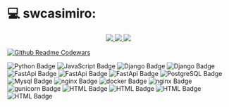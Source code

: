 # 💻 swcasimiro:

<center>
  
<div id="badges">
  <a href="https://t.me/swcasimiro">
    <img src="https://i.imgur.com/Diw6pBs.png">
  </a>
  <a href="https://ru.stackoverflow.com/users/488619/casimiro">
    <img src="https://i.imgur.com/XmFcOwx.png">
  </a>

   <a href="https://kwork.ru/user/swcasimiro">
    <img src="https://i.imgur.com/VXM9um2.png">
  </a>
</div>
</center>


[![Github Readme Codewars](https://codewars-stats-ignacio-cuadra.vercel.app/?username=swcasimiro)](https://github.com/ignacio-cuadra/github-readme-codewars)

<div>
  <a>
    <img src="https://img.shields.io/badge/Python-346c99?style=flat-square&logo=python&logoColor=fecd3a" alt="Python Badge"/>
  </a>
    <a>
    <img src="https://img.shields.io/badge/JavaScript-black?style=flat-square&logo=javascript&logoColor=f6e019" alt="JavaScript Badge"/>
  </a>
<a>
    <img src="https://img.shields.io/badge/Django-%23092E20.svg?style=flat-square&logo=django&logoColor=white" alt="Django Badge"/>
</a>
  
<a>
    <img src="https://img.shields.io/badge/Django-Rest Framework-a20101.svg?style=flat-square&logo=django&logoColor=white" alt="Django Badge"/>
</a>
<a>
    <img src="https://img.shields.io/badge/FastAPI-e1f7f3?style=flat-square&logo=fastapi" alt="FastApi Badge"/>
</a>

<a>
    <img src="https://img.shields.io/badge/Aiogram-blue?style=flat-square&logo=telegram&logoColor=white" alt="FastApi Badge"/>
</a>

<a>
    <img src="https://img.shields.io/badge/SQLAlchemy-630d07?style=flat-square&logo=SQLAlchemy&logoColor=white" alt="FastApi Badge"/>
</a>

<a>
  <img src="https://img.shields.io/badge/PostgreSQL-316093?style=flat-square&logo=postgresql&logoColor=white" alt="PostgreSQL Badge"/>
</a>
<a>
  <img src="https://img.shields.io/badge/MySQL-00618b?style=flat-square&logo=mysql&logoColor=white" alt="Mysql Badge"/>
</a> 

<a>
    <img src="https://img.shields.io/badge/SQLite-3f9cd8?style=flat-square&logo=sqlite&logoColor=white" alt="nginx Badge"/>
</a>
  <a>
    <img src="https://img.shields.io/badge/Docker-e4f5ff?style=flat-square&logo=docker&logoColor=1e97ef" alt="docker Badge"/>
  </a>
  <a>
    <img src="https://img.shields.io/badge/NGINX-0c964d?style=flat-square&logo=nginx&logoColor=white" alt="nginx Badge"/>
  </a>
  
  <a>
    <img src="https://img.shields.io/badge/gunicorn-0c964d?style=flat-square&logo=gunicorn&logoColor=white" alt="gunicorn Badge"/>
  </a>
<a>
    <img src="https://img.shields.io/badge/git-f05132?style=flat-square&logo=git&logoColor=white" alt="HTML Badge"/>
  </a>

<a>
  <img src="https://img.shields.io/badge/Linux-black?style=flat-square&logo=linux&logoColor=white" alt="HTML Badge"/>
</a>
<a>
  <img src="https://img.shields.io/badge/Ubuntu-dd4814?style=flat-square&logo=ubuntu&logoColor=white" alt="HTML Badge"/>
</a>
<a>
  <img src="https://img.shields.io/badge/Celery-93b258?style=flat-square&logo=celery&logoColor=white" alt="HTML Badge"/>
</a>
</div>

<!--
**swcasimiro/swcasimiro** is a ✨ _special_ ✨ repository because its `README.md` (this file) appears on your GitHub profile.

Here are some ideas to get you started:

- 🔭 I’m currently working on ...
- 🌱 I’m currently learning ...
- 👯 I’m looking to collaborate on ...
- 🤔 I’m looking for help with ...
- 💬 Ask me about ...
- 📫 How to reach me: ...
- 😄 Pronouns: ...
- ⚡ Fun fact: ...
-->


